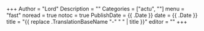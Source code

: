 +++
Author = "Lord"
Description = ""
Categories = ["actu", ""]
menu = "fast"
noread = true
notoc = true
PublishDate = {{ .Date }}
date = {{ .Date }}
title = "{{ replace .TranslationBaseName "-" " " | title }}"
editor = ""
+++
